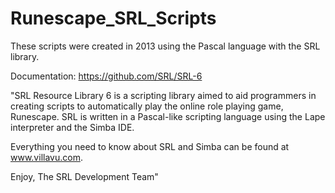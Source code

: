 # Runescape_SRL_Scripts

These scripts were created in 2013 using the Pascal language with the SRL library.

Documentation:
https://github.com/SRL/SRL-6

"SRL Resource Library 6 is a scripting library aimed to aid programmers in creating scripts to automatically play the
online role playing game, Runescape.  SRL is written in a Pascal-like scripting language using the Lape interpreter 
and the Simba IDE. 

Everything you need to know about SRL and Simba can be found at www.villavu.com.

Enjoy,
The SRL Development Team"
